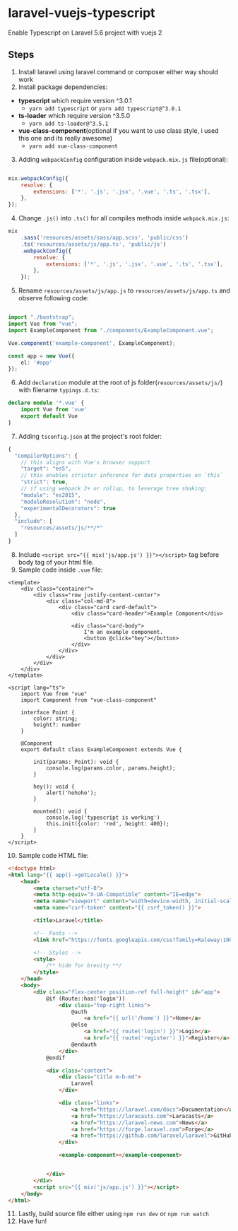 # laravel-vuejs-typescript
Enable Typescript on Laravel 5.6 project with vuejs 2

## Steps
1. Install laravel using laravel command or composer either way should work
2. Install package dependencies:
  - **typescript** which require version ^3.0.1
    - `yarn add typescript` or `yarn add typescript@^3.0.1`
  - **ts-loader** which require version ^3.5.0
    - `yarn add ts-loader@^3.5.1`
  - **vue-class-component**(optional if you want to use class style, i used this one and its really awesome)
    - `yarn add vue-class-component`
3. Adding `webpackConfig` configuration inside `webpack.mix.js` file(optional):



```js

mix.webpackConfig({
    resolve: {
        extensions: ['*', '.js', '.jsx', '.vue', '.ts', '.tsx'],
    },
});

```

4. Change `.js()` into `.ts()` for all compiles methods inside `webpack.mix.js`:

```js
mix
    .sass('resources/assets/sass/app.scss', 'public/css')
    .ts('resources/assets/js/app.ts', 'public/js')
    .webpackConfig({
        resolve: {
            extensions: ['*', '.js', '.jsx', '.vue', '.ts', '.tsx'],
        },
    });
```

5. Rename `resources/assets/js/app.js` to `resources/assets/js/app.ts` and observe following code:
```ts

import "./bootstrap";
import Vue from "vue";
import ExampleComponent from "./components/ExampleComponent.vue";

Vue.component('example-component', ExampleComponent);

const app = new Vue({
    el: '#app'
});
```

6. Add `declaration` module at the root of js folder(`resources/assets/js/`) with filename `typings.d.ts`:

```ts
declare module '*.vue' {
    import Vue from 'vue'
    export default Vue
}
```

7. Adding `tsconfig.json` at the project's root folder:

```js
{
  "compilerOptions": {
    // this aligns with Vue's browser support
    "target": "es5",
    // this enables stricter inference for data properties on `this`
    "strict": true,
    // if using webpack 2+ or rollup, to leverage tree shaking:
    "module": "es2015",
    "moduleResolution": "node",
    "experimentalDecorators": true
  },
  "include": [
    "resources/assets/js/**/*"
  ]
}
```

8. Include `<script src="{{ mix('js/app.js') }}"></script>` tag before body tag of your html file.
9. Sample code inside `.vue` file:

```vue
<template>
    <div class="container">
        <div class="row justify-content-center">
            <div class="col-md-8">
                <div class="card card-default">
                    <div class="card-header">Example Component</div>

                    <div class="card-body">
                        I'm an example component.
                        <button @click="hey"></button>
                    </div>
                </div>
            </div>
        </div>
    </div>
</template>

<script lang="ts">
    import Vue from "vue"
    import Component from "vue-class-component"

    interface Point {
        color: string;
        height?: number
    }

    @Component
    export default class ExampleComponent extends Vue {

        init(params: Point): void {
            console.log(params.color, params.height);
        }

        hey(): void {
            alert('hohoho');
        }

        mounted(): void {
            console.log('typescript is working')
            this.init({color: 'red', height: 400});
        }
    }
</script>
```

10. Sample code HTML file:

```html
<!doctype html>
<html lang="{{ app()->getLocale() }}">
    <head>
        <meta charset="utf-8">
        <meta http-equiv="X-UA-Compatible" content="IE=edge">
        <meta name="viewport" content="width=device-width, initial-scale=1">
        <meta name="csrf-token" content="{{ csrf_token() }}">

        <title>Laravel</title>

        <!-- Fonts -->
        <link href="https://fonts.googleapis.com/css?family=Raleway:100,600" rel="stylesheet" type="text/css">

        <!-- Styles -->
        <style>
            /** hide for brevity **/
        </style>
    </head>
    <body>
        <div class="flex-center position-ref full-height" id="app">
            @if (Route::has('login'))
                <div class="top-right links">
                    @auth
                        <a href="{{ url('/home') }}">Home</a>
                    @else
                        <a href="{{ route('login') }}">Login</a>
                        <a href="{{ route('register') }}">Register</a>
                    @endauth
                </div>
            @endif

            <div class="content">
                <div class="title m-b-md">
                    Laravel
                </div>

                <div class="links">
                    <a href="https://laravel.com/docs">Documentation</a>
                    <a href="https://laracasts.com">Laracasts</a>
                    <a href="https://laravel-news.com">News</a>
                    <a href="https://forge.laravel.com">Forge</a>
                    <a href="https://github.com/laravel/laravel">GitHub</a>
                </div>

                <example-component></example-component>


            </div>
        </div>
        <script src="{{ mix('js/app.js') }}"></script>
    </body>
</html>
```
11. Lastly, build source file either using `npm run dev` or `npm run watch`
12. Have fun!
